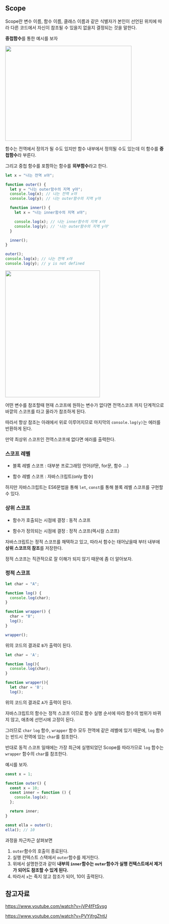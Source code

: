 ## Scope

Scope란 변수 이름, 함수 이름, 클래스 이름과 같은 식별자가 본인이 선언된 위치에 따라 다른 코드에서 자신이 참조될 수 있을지 없을지 결정되는 것을 말한다.

**중첩함수**를 통한 예시를 보자

<img src="https://i.postimg.cc/c467pPQm/image.png" width="400" height="300">

함수는 전역에서 정의가 될 수도 있지만 함수 내부에서 정의될 수도 있는데 이 함수를 **중첩함수**라 부른다.

그리고 중첩 함수를 포함하는 함수를 **외부함수**라고 한다.

```js
let x = "나는 전역 x야";

function outer() {
  let y = "나는 outer함수의 지역 y야";
  console.log(x); // 나는 전역 x야
  console.log(y); // 나는 outer함수의 지역 y야

  function inner() {
    let x = "나는 inner함수의 지역 x야";

    console.log(x); // 나는 inner함수의 지역 x야
    console.log(y); // '나는 outer함수의 지역 y야'
  }

  inner();
}

outer();
console.log(x); // 나는 전역 x야
console.log(y); // y is not defined
```

<img src="https://i.postimg.cc/63GMn30y/image.png" width="300" height="400">

어떤 변수를 참조할때 현재 스코프에 원하는 변수가 없다면 전역스코프 까지 단계적으로 바깥의 스코프를 타고 올라가 참조하게 된다.

따라서 항상 참조는 아래에서 위로 이루어지므로 마지막의 `console.log(y)`는 에러를 반환하게 된다.

만약 최상위 스코프인 전역스코프에 없다면 에러를 출력한다.

### 스코프 레벨

- 블록 레벨 스코프 : 대부분 프로그래밍 언어(if문, for문, 함수 ...)

- 함수 레벨 스코프 : 자바스크립트(only 함수)

하지만 자바스크립트는 ES6문법을 통해 `let`, `const`를 통해 블록 레벨 스코프를 구현할 수 있다.

### 상위 스코프

- 함수가 호출되는 시점에 결정 : 동적 스코프

- 함수가 정의되는 시점에 결정 : 정적 스코프(렉시컬 스코프)

자바스크립트는 정적 스코프를 채택하고 있고, 따라서 함수는 태어났을때 부터 내부에 **상위 스코프의 참조**를 저장한다.

정적 스코프는 직관적으로 잘 이해가 되지 않기 때문에 좀 더 알아보자.

### 정적 스코프

```js
let char = "A";

function log() {
  console.log(char);
}

function wrapper() {
  char = "B";
  log();
}

wrapper();
```

위의 코드의 결과로 `B`가 출력이 된다.

```js
let char = 'A';

function log(){
  console.log(char);
}

function wrapper(){
  let char = 'B';
  log();
```

위의 코드의 결과로 `A`가 출력이 된다.

자바스크립트의 함수는 정적 스코프 이므로 함수 실행 순서에 따라 함수의 범위가 바뀌지 않고, 애초에 선언시에 고정이 된다.

그러므로 `char` `log` 함수, `wrapper` 함수 모두 전역에 같은 레벨에 있기 때문에, `log` 함수는 반드시 전역에 있는 `char`를 참조한다.

반대로 동적 스코프 일때에는 가장 최근에 실행되었던 Scope를 따라가므로 `log` 함수는 `wrapper` 함수의 `char`를 참조한다.

예시를 보자.

```js
const x = 1;

function outer() {
  const x = 10;
  const inner = function () {
    console.log(x);
  };

  return inner;
}

const ella = outer();
ella(); // 10
```

과정을 차근차근 살펴보면

1. `outer`함수의 호출이 종료된다.
2. 실행 컨텍스트 스택에서 `outer`함수를 제거한다.
3. 위에서 설명한것과 같이 **내부의 `inner`함수는 `outer`함수가 실행 컨텍스트에서 제거가 되어도 참조할 수 있게 된다.**
4. 따라서 `x`는 죽지 않고 참조가 되어, 10이 출력된다.

## 참고자료

https://www.youtube.com/watch?v=jVP4fFtSvsg

https://www.youtube.com/watch?v=PVYjfrgZhtU
